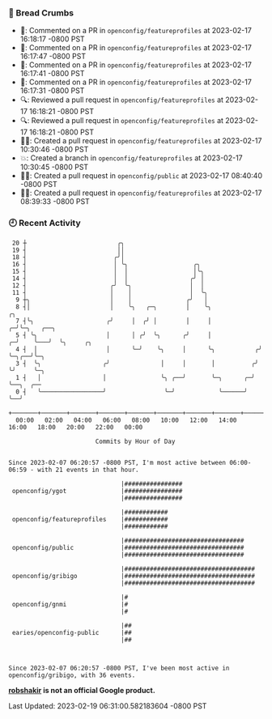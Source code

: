 ### 🍞 Bread Crumbs

 * 💬: Commented on a PR in  `openconfig/featureprofiles` at 2023-02-17 16:18:17 -0800 PST
 * 💬: Commented on a PR in  `openconfig/featureprofiles` at 2023-02-17 16:17:47 -0800 PST
 * 💬: Commented on a PR in  `openconfig/featureprofiles` at 2023-02-17 16:17:41 -0800 PST
 * 💬: Commented on a PR in  `openconfig/featureprofiles` at 2023-02-17 16:17:31 -0800 PST
 * 🔍: Reviewed a pull request in  `openconfig/featureprofiles` at 2023-02-17 16:18:21 -0800 PST
 * 🔍: Reviewed a pull request in  `openconfig/featureprofiles` at 2023-02-17 16:18:21 -0800 PST
 * ✍🏼: Created a pull request in `openconfig/featureprofiles` at 2023-02-17 10:30:46 -0800 PST
 * 💥: Created a branch in `openconfig/featureprofiles` at 2023-02-17 10:30:45 -0800 PST
 * ✍🏼: Created a pull request in `openconfig/public` at 2023-02-17 08:40:40 -0800 PST
 * ✍🏼: Created a pull request in `openconfig/featureprofiles` at 2023-02-17 08:39:33 -0800 PST

### 🕘 Recent Activity
```
 20 ┼                         ╭╮
 19 ┤                         ││
 18 ┤                        ╭╯│
 16 ┤                        │ ╰╮                  ╭╮
 15 ┤                        │  │                  │╰╮
 14 ┤                        │  │                 ╭╯ │
 12 ┤                       ╭╯  ╰╮                │  │
 11 ┤                       │    │                │  ╰╮
  9 ┼╮                      │    │               ╭╯   │
  8 ┤│                      │    ╰╮   ╭─╮        │    ╰╮                 ╭╮
  7 ┤╰╮                    ╭╯     │  ╭╯ │        │     │               ╭─╯╰─╮   ╭──╮
  5 ┤ ╰╮                   │      │ ╭╯  ╰╮      ╭╯     │             ╭─╯    ╰───╯  ╰╮     ╭╮
  4 ┤  │                   │      ╰─╯    ╰╮     │      ╰╮           ╭╯              ╰─╮╭──╯╰─╮
  3 ┤  ╰╮                 ╭╯              │     │       │          ╭╯                 ╰╯     ╰─╮
  1 ┤   │                 │               ╰╮ ╭──╯       ╰─╮      ╭─╯                           ╰──╮  ╭──
  0 ┤   ╰─────────────────╯                ╰─╯            ╰──────╯                                ╰──╯
    +───────+───────+───────+───────+───────+───────+───────+───────+───────+───────+───────+───────+────
  00:00   02:00   04:00   06:00   08:00   10:00   12:00   14:00   16:00   18:00   20:00   22:00   00:00   

						Commits by Hour of Day


Since 2023-02-07 06:20:57 -0800 PST, I'm most active between 06:00-06:59 - with 21 events in that hour.

```



```
                               |################
 openconfig/ygot               |################
                               |################

                               |############
 openconfig/featureprofiles    |############
                               |############

                               |#################################
 openconfig/public             |#################################
                               |#################################

                               |####################################
 openconfig/gribigo            |####################################
                               |####################################

                               |#
 openconfig/gnmi               |#
                               |#

                               |##
 earies/openconfig-public      |##
                               |##



Since 2023-02-07 06:20:57 -0800 PST, I've been most active in openconfig/gribigo, with 36 events.

```
**[robshakir](mailto:robjs@google.com) is not an official Google product.**  


Last Updated: 2023-02-19 06:31:00.582183604 -0800 PST
